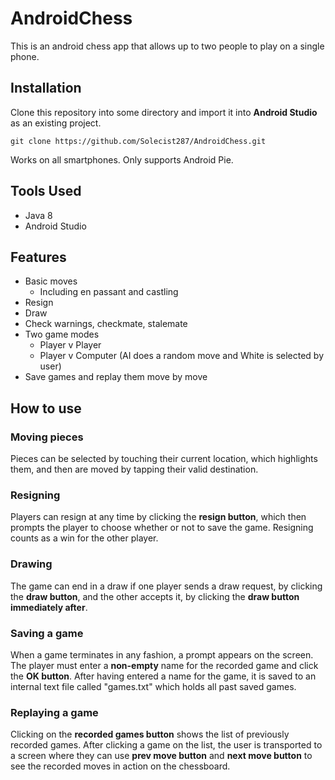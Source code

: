 # AndroidChess
This is an android chess app that allows up to two people to play on a single phone.
## Installation
Clone this repository into some directory and import it into **Android Studio** as an existing project.
```
git clone https://github.com/Solecist287/AndroidChess.git
```
Works on all smartphones.
Only supports Android Pie.
## Tools Used
* Java 8
* Android Studio
## Features
* Basic moves
    * Including en passant and castling
* Resign
* Draw
* Check warnings, checkmate, stalemate
* Two game modes
    * Player v Player
    * Player v Computer (AI does a random move and White is selected by user)
* Save games and replay them move by move
## How to use
### Moving pieces
Pieces can be selected by touching their current location, which highlights them, and then are moved by tapping their valid destination.
### Resigning
Players can resign at any time by clicking the **resign button**, which then prompts the player to choose whether or not to save the game. Resigning counts as a win for the other player.
### Drawing
The game can end in a draw if one player sends a draw request, by clicking the **draw button**, and the other accepts it, by clicking the **draw button immediately after**.
### Saving a game
When a game terminates in any fashion, a prompt appears on the screen. The player must enter a **non-empty** name for the recorded game and click the **OK button**. After having entered a name for the game, it is saved to an internal text file called "games.txt" which holds all past saved games.
### Replaying a game
Clicking on the **recorded games button** shows the list of previously recorded games. After clicking a game on the list, the user is transported to a screen where they can use **prev move button** and **next move button** to see the recorded moves in action on the chessboard.
